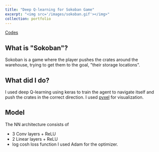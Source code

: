 ```yaml
---
title: "Deep Q-learning for Sokoban Game"
excerpt: "<img src='/images/sokoban.gif'></img>"
collection: portfolio
---
```


[Codes](https://github.com/akarimoon/dqn-for-sokoban)

## What is "Sokoban"?
Sokoban is a game where the player pushes the crates around the warehouse, trying to get them to the goal, "their storage locations".

## What did I do?
I used deep Q-learning using keras to train the agent to navigate itself and push the crates in the correct direction. I used [pyxel](https://github.com/kitao/pyxel) for visualization.

## Model
The NN architecture consists of
* 3 Conv layers + ReLU
* 2 Linear layers + ReLU
* log cosh loss function
I used Adam for the optimizer.
